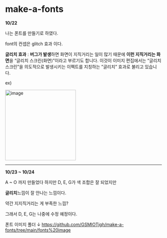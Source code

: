 # make-a-fonts
>>
**10/22**

나는 폰트를 만들기로 하였다.

font의 컨셉은 glitch 효과 이다.

**글리치 효과** : **버그가 발생**하면 화면이 지직거리는 
일이 많기 때문에 **이런 지직거리는 화면**을 
“글리치 스크린(화면)”이라고 부르기도 합니다. 
이것이 이미지 편집에서는 “글리치 스크린”을
의도적으로 발생시키는 이펙트를 지칭하는 
”글리치” 효과로 불리고 있습니다.

ex) 


<img width="227" alt="image" src="https://github.com/GSMIOTjgh/make-a-fonts/assets/132252115/31e5f093-d882-4be6-833d-38cee50a3480">

________________________________________________________________________________

**10/23 ~ 10/24**


A ~ O 까지 만들었다
하지만 D, E, G가 색 조합은 잘 되었지만

**글리치**느낌이 잘 안나는 느낌이다. 

약간 지지직거리는 게 부족한 느낌?

그래서 D, E, G는 나중에 수정 예정이다.


폰트 이미지 폴더 ↓
https://github.com/GSMIOTjgh/make-a-fonts/tree/main/fonts%20image
